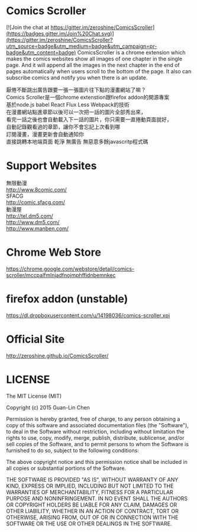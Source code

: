 # Comics Scroller

[![Join the chat at https://gitter.im/zeroshine/ComicsScroller](https://badges.gitter.im/Join%20Chat.svg)](https://gitter.im/zeroshine/ComicsScroller?utm_source=badge&utm_medium=badge&utm_campaign=pr-badge&utm_content=badge)
ComicsScroller is a chrome extension which makes the comics websites show all images of one chapter in the single page. And it will append all the images in the next chapter in the end of pages automatically when users scroll to the bottom of the page. It also can subscribe comics and notify you when there is an update.  

厭倦不斷跳出廣告跟要一張一張圖片往下點的漫畫網站了嘛？  
Comics Scroller是一個chrome extenstion跟firefox addon的開源專案  
基於node.js babel React Flux Less Webpack的技術  
在漫畫網站點進章節以後可以一次把一話的圖片全部秀出來，  
看完一話之後也會自動載入下一話的圖片，你只需要一直捲動頁面就好，  
自動記錄觀看過的章節，讓你不會忘記上次看到哪  
訂閱漫畫，漫畫更新會自動通知你  
直接跳轉本地端頁面 乾淨 無廣告 無惡意多餘javascritp程式碼  

# Support Websites
無限動漫  
http://www.8comic.com/  
SFACG  
http://comic.sfacg.com/  
動漫屋  
http://tel.dm5.com/  
http://www.dm5.com/  
http://www.manben.com/    

# Chrome Web Store
https://chrome.google.com/webstore/detail/comics-scroller/mccpalfmlnjadfnojmphffidnbemnkec

# firefox addon (unstable)  
https://dl.dropboxusercontent.com/u/14198036/comics-scroller.xpi  

# Official Site
http://zeroshine.github.io/ComicsScroller/

# LICENSE
The MIT License (MIT)

Copyright (c) 2015 Guan-Lin Chen

Permission is hereby granted, free of charge, to any person obtaining a copy
of this software and associated documentation files (the "Software"), to deal
in the Software without restriction, including without limitation the rights
to use, copy, modify, merge, publish, distribute, sublicense, and/or sell
copies of the Software, and to permit persons to whom the Software is
furnished to do so, subject to the following conditions:

The above copyright notice and this permission notice shall be included in
all copies or substantial portions of the Software.

THE SOFTWARE IS PROVIDED "AS IS", WITHOUT WARRANTY OF ANY KIND, EXPRESS OR
IMPLIED, INCLUDING BUT NOT LIMITED TO THE WARRANTIES OF MERCHANTABILITY,
FITNESS FOR A PARTICULAR PURPOSE AND NONINFRINGEMENT. IN NO EVENT SHALL THE
AUTHORS OR COPYRIGHT HOLDERS BE LIABLE FOR ANY CLAIM, DAMAGES OR OTHER
LIABILITY, WHETHER IN AN ACTION OF CONTRACT, TORT OR OTHERWISE, ARISING FROM,
OUT OF OR IN CONNECTION WITH THE SOFTWARE OR THE USE OR OTHER DEALINGS IN
THE SOFTWARE.

